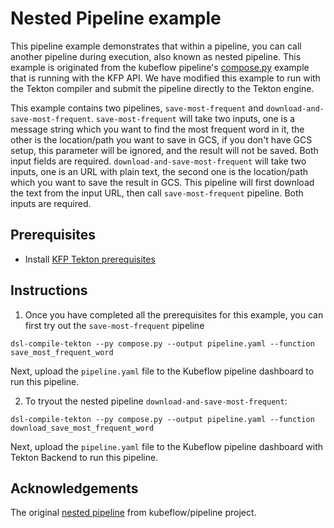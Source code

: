 # Nested Pipeline example
This pipeline example demonstrates that within a pipeline, you can call another pipeline during execution, also known as nested pipeline. This example is originated from the kubeflow pipeline's [compose.py](https://github.com/kubeflow/pipelines/blob/master/sdk/python/tests/compiler/testdata/compose.py) example that is running with the KFP API. We have modified this example to run with the Tekton compiler and submit the pipeline directly to the Tekton engine.

This example contains two pipelines, `save-most-frequent` and `download-and-save-most-frequent`. `save-most-frequent` will take two inputs, one is a message string which you want to find the most frequent word in it, the other is the location/path you want to save in GCS, if you don't have GCS setup, this parameter will be ignored, and the result will not be saved. Both input fields are required. `download-and-save-most-frequent` will take two inputs, one is an URL with plain text, the second one is the location/path which you want to save the result in GCS. This pipeline will first download the text from the input URL, then call `save-most-frequent` pipeline. Both inputs are required.

## Prerequisites
- Install [KFP Tekton prerequisites](/samples/README.md)

## Instructions

1. Once you have completed all the prerequisites for this example, you can first try out the `save-most-frequent` pipeline
```
dsl-compile-tekton --py compose.py --output pipeline.yaml --function save_most_frequent_word
```

Next, upload the `pipeline.yaml` file to the Kubeflow pipeline dashboard to run this pipeline.



2. To tryout the nested pipeline `download-and-save-most-frequent`:
```
dsl-compile-tekton --py compose.py --output pipeline.yaml --function download_save_most_frequent_word
```

Next, upload the `pipeline.yaml` file to the Kubeflow pipeline dashboard with Tekton Backend to run this pipeline.


## Acknowledgements

The original [nested pipeline](https://github.com/kubeflow/pipelines/blob/master/sdk/python/tests/compiler/testdata/compose.py) from kubeflow/pipeline project.
